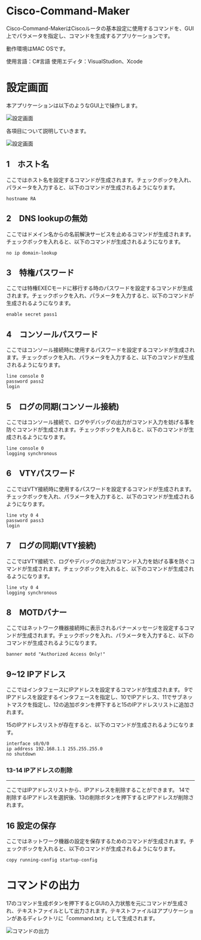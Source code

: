 # Cisco-Command-Maker

Cisco-Command-MakerはCiscoルータの基本設定に使用するコマンドを、GUI上でパラメータを指定し、コマンドを生成するアプリケーションです。

動作環境はMAC OSです。

使用言語：C#言語
使用エディタ：VisualStudion、Xcode

# 設定画面
本アプリケーションは以下のようなGUI上で操作します。

![設定画面](screenshot/procedure1.png)

各項目について説明していきます。

![設定画面](screenshot/procedure2.png)

## 1　ホスト名
ここではホスト名を設定するコマンドが生成されます。チェックボックを入れ、パラメータを入力すると、以下のコマンドが生成されるようになります。

~~~
hostname RA
~~~

## 2　DNS lookupの無効
ここではドメイン名からの名前解決サービスを止めるコマンドが生成されます。チェックボックを入れると、以下のコマンドが生成されるようになります。

~~~
no ip domain-lookup
~~~

## 3　特権パスワード
ここでは特権EXECモードに移行する時のパスワードを設定するコマンドが生成されます。チェックボックを入れ、パラメータを入力すると、以下のコマンドが生成されるようになります。

~~~
enable secret pass1
~~~

## 4　コンソールパスワード
ここではコンソール接続時に使用するパスワードを設定するコマンドが生成されます。チェックボックを入れ、パラメータを入力すると、以下のコマンドが生成されるようになります。

~~~
line console 0
password pass2
login
~~~

## 5　ログの同期(コンソール接続)
ここではコンソール接続で、ログやデバッグの出力がコマンド入力を妨げる事を防ぐコマンドが生成されます。チェックボックを入れると、以下のコマンドが生成されるようになります。

~~~
line console 0
logging synchronous
~~~

## 6　VTYパスワード
ここではVTY接続時に使用するパスワードを設定するコマンドが生成されます。チェックボックを入れ、パラメータを入力すると、以下のコマンドが生成されるようになります。

~~~
line vty 0 4
password pass3
login
~~~

## 7　ログの同期(VTY接続)
ここではVTY接続で、ログやデバッグの出力がコマンド入力を妨げる事を防ぐコマンドが生成されます。チェックボックを入れると、以下のコマンドが生成されるようになります。

~~~
line vty 0 4
logging synchronous
~~~

## 8　MOTDバナー
ここではネットワーク機器接続時に表示されるバナーメッセージを設定するコマンドが生成されます。チェックボックを入れ、パラメータを入力すると、以下のコマンドが生成されるようになります。

~~~
banner motd "Authorized Access Only!"
~~~

## 9~12 IPアドレス
ここではインタフェースにIPアドレスを設定するコマンドが生成されます。
9でIPアドレスを設定するインタフェースを指定し、10でIPアドレス、11でサブネットマスクを指定し、12の追加ボタンを押下すると15のIPアドレスリストに追加されます。

15のIPアドレスリストが存在すると、以下のコマンドが生成されるようになります。

~~~
interface s0/0/0
ip address 192.168.1.1 255.255.255.0
no shutdown
~~~

### 13-14 IPアドレスの削除
---
ここではIPアドレスリストから、IPアドレスを削除することができます。
14で削除するIPアドレスを選択後、13の削除ボタンを押下するとIPアドレスが削除されます。

## 16 設定の保存
ここではネットワーク機器の設定を保存するためのコマンドが生成されます。チェックボックを入れると、以下のコマンドが生成されるようになります。

~~~
copy running-config startup-config
~~~

# コマンドの出力
17のコマンド生成ボタンを押下するとGUIの入力状態を元にコマンドが生成され、テキストファイルとして出力されます。テキストファイルはアプリケーションがあるディレクトリに「command.txt」として生成されます。

![コマンドの出力](screenshot/procedure3.png)


